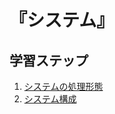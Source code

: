 # 『システム』


## 学習ステップ

1. [システムの処理形態](./_/chapters/system_processing_model.md)
1. [システム構成](./_/chapters/system_architecture.md)
